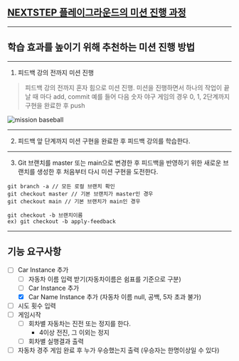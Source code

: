 ## [NEXTSTEP 플레이그라운드의 미션 진행 과정](https://github.com/next-step/nextstep-docs/blob/master/playground/README.md)

---
## 학습 효과를 높이기 위해 추천하는 미션 진행 방법

---
1. 피드백 강의 전까지 미션 진행 
> 피드백 강의 전까지 혼자 힘으로 미션 진행. 미션을 진행하면서 하나의 작업이 끝날 때 마다 add, commit
> 예를 들어 다음 숫자 야구 게임의 경우 0, 1, 2단계까지 구현을 완료한 후 push

![mission baseball](https://raw.githubusercontent.com/next-step/nextstep-docs/master/playground/images/mission_baseball.png)

---
2. 피드백 앞 단계까지 미션 구현을 완료한 후 피드백 강의를 학습한다.

---
3. Git 브랜치를 master 또는 main으로 변경한 후 피드백을 반영하기 위한 새로운 브랜치를 생성한 후 처음부터 다시 미션 구현을 도전한다.

```
git branch -a // 모든 로컬 브랜치 확인
git checkout master // 기본 브랜치가 master인 경우
git checkout main // 기본 브랜치가 main인 경우

git checkout -b 브랜치이름
ex) git checkout -b apply-feedback
```

--- 
## 기능 요구사항
- [ ] Car Instance 추가
  - [ ] 자동차 이름 입력 받기(자동차이름은 쉼표를 기준으로 구분)
  - [ ] Car Instance 추가
  - [x] Car Name Instance 추가 (자동차 이름 null, 공백, 5자 초과 불가)
- [ ] 시도 횟수 입력
- [ ] 게임시작
   - [ ] 회차별 자동차는 진전 또는 정지를 한다.
        - 4이상 전진, 그 이외는 정지  
   - [ ] 회차별 실행결과 출력
- [ ] 자동차 경주 게임 완료 후 누가 우승했는지 출력 (우승자는 한명이상일 수 있다)